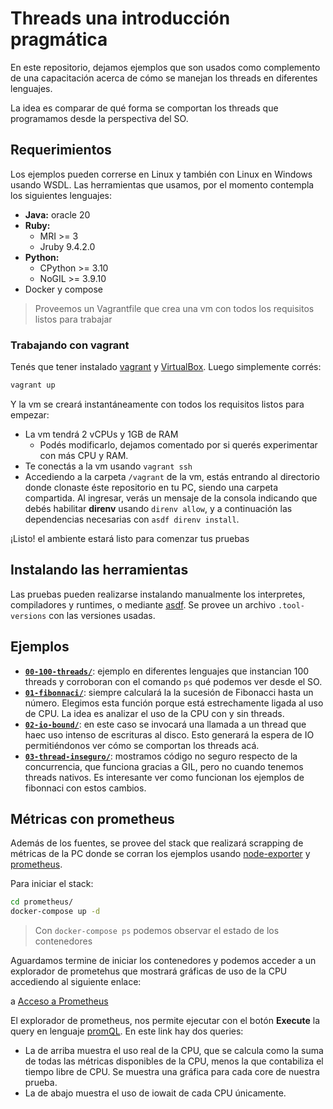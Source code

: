 # Threads una introducción pragmática

En este repositorio, dejamos ejemplos que son usados como complemento de una
capacitación acerca de cómo se manejan los threads en diferentes lenguajes.

La idea es comparar de qué forma se comportan los threads que programamos desde
la perspectiva del SO.

## Requerimientos

Los ejemplos pueden correrse en Linux y también con Linux en Windows usando WSDL.
Las herramientas que usamos, por el momento contempla los siguientes lenguajes:

* **Java:** oracle 20
* **Ruby:** 
    * MRI >= 3
    * Jruby 9.4.2.0
* **Python:**
    * CPython >= 3.10
    * NoGIL >= 3.9.10
* Docker y compose

> Proveemos un Vagrantfile que crea una vm con todos los requisitos listos para
> trabajar

### Trabajando con vagrant

Tenés que tener instalado [vagrant](https://www.vagrantup.com/) y
[VirtualBox](https://www.virtualbox.org/). Luego simplemente corrés:

```bash
vagrant up
```

Y la vm se creará instantáneamente con todos los requisitos listos para empezar:

* La vm tendrá 2 vCPUs y 1GB de RAM
    * Podés modificarlo, dejamos comentado por si querés experimentar con más
      CPU y RAM.
* Te conectás a la vm usando `vagrant ssh`
* Accediendo a la carpeta `/vagrant` de la vm, estás entrando al directorio
  donde clonaste éste repositorio en tu PC, siendo una carpeta compartida. Al
  ingresar, verás un mensaje de la consola indicando que debés habilitar
  **direnv** usando  `direnv allow`, y a continuación las dependencias
  necesarias con `asdf direnv install`.

¡Listo! el ambiente estará listo para comenzar tus pruebas

## Instalando las herramientas

Las pruebas pueden realizarse instalando manualmente los interpretes,
compiladores y runtimes, o mediante [asdf](https://asdf-vm.com/). Se provee un
archivo `.tool-versions` con las versiones usadas.


## Ejemplos

* [**`00-100-threads/`**](./00-100-threads): ejemplo en diferentes lenguajes que
  instancian 100 threads y corroboran con el comando `ps` qué podemos ver desde
  el SO.
* [**`01-fibonnaci/`**](./01-fibonnaci): siempre calculará la la sucesión de
  Fibonacci hasta un número. Elegimos esta función porque está estrechamente
  ligada al uso de CPU. La idea es analizar el uso de la CPU con y sin threads.
* [**`02-io-bound/`**](./02-io-bound): en este caso se invocará una llamada a un
  thread que haec uso intenso de escrituras al disco. Esto generará la espera de
  IO permitiéndonos ver cómo se comportan los threads acá.
* [**`03-thread-inseguro/`**](./03-thread-inseguro): mostramos código no seguro
  respecto de la concurrencia, que funciona gracias a GIL, pero no cuando
  tenemos threads nativos. Es interesante ver como funcionan los ejemplos de
  fibonnaci con estos cambios.

## Métricas con prometheus

Además de los fuentes, se provee del stack que realizará scrapping de métricas
de la PC donde se corran los ejemplos usando
[node-exporter](https://github.com/prometheus/node_exporter) y
[prometheus](https://prometheus.io/).

Para iniciar el stack:

```bash
cd prometheus/
docker-compose up -d
```

> Con `docker-compose ps` podemos observar el estado de los contenedores


Aguardamos termine de iniciar los contenedores y podemos acceder a un explorador
de prometehus que mostrará gráficas de uso de la CPU accediendo al siguiente
enlace:

a [Acceso a
  Prometheus](http://localhost:9090/query?g0.expr=100+-+%28avg+by+%28instance%2Ccpu%29+%28rate%28node_cpu_seconds_total%7Bjob%3D%22node%22%2Cmode%3D%22idle%22%7D%5B1m%5D%29%29+*+100%29&g0.show_tree=0&g0.tab=graph&g0.range_input=5m&g0.res_type=auto&g0.res_density=medium&g0.display_mode=lines&g0.show_exemplars=0&g1.expr=avg+by+%28instance%2Ccpu%29+%28rate%28node_cpu_seconds_total%7Bjob%3D%22node%22%2Cmode%3D%22iowait%22%7D%5B1m%5D%29%29+*+100&g1.show_tree=0&g1.tab=graph&g1.range_input=5m&g1.res_type=auto&g1.res_density=medium&g1.display_mode=lines&g1.show_exemplars=0)

El explorador de prometheus, nos permite ejecutar con el botón **Execute** la
query en lenguaje [promQL](https://prometheus.io/docs/prometheus/latest/querying/basics/).
En este link hay dos queries:

* La de arriba muestra el uso real de la CPU, que se calcula como la suma de
  todas las métricas disponibles de la CPU, menos la que contabiliza el tiempo
  libre de CPU. Se muestra una gráfica para cada core de nuestra prueba.
* La de abajo muestra el uso de iowait de cada CPU únicamente.

